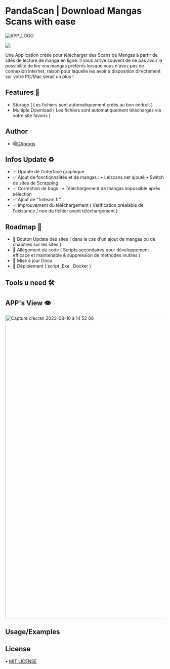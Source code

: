 # PandaScan | Download Mangas Scans with ease

![APP_LOGO](https://github.com/CAprogs/PandaScan/assets/104645407/37d0a0e8-0f19-4a9c-b2c3-34126dc71a21)

<a href="https://www.buymeacoffee.com/CAprogs"><img src="https://img.buymeacoffee.com/button-api/?text=Buy me a Pizza&emoji=🍕&slug=CAprogs&button_colour=FFDD00&font_colour=000000&font_family=Cookie&outline_colour=000000&coffee_colour=ffffff" /></a>

Une Application créée pour télécharger des Scans de Mangas à partir de sites de lecture de manga en ligne.
Il vous arrive souvent de ne pas avoir la possibilité de lire vos mangas préférés lorsque vous n'avez pas de connexion internet, raison pour laquelle les avoir à disposition directement sur votre PC/Mac serait un plus !

## Features 🚀
- Storage ( Les fichiers sont automatiquement créés au bon endroit )
- Multiple Download ( Les fichiers sont automatiquement téléchargés via votre site favoris )

## Author

- [@CAprogs](https://github.com/CAprogs)


## Infos Update ♻️

- ✅ Update de l'interface graphique 
- ✅ Ajout de fonctionnalités et de mangas :
• Lelscans.net ajouté
• Switch de sites de Scrapping
- ✅ Correction de bugs :
• Téléchargement de mangas impossible après sélection
- ✅ Ajout de "fmteam.fr"
- ✅ Improuvement du téléchargement ( Vérification préalable de l'existance / non du fichier avant téléchargement )

## Roadmap 🚧
- 🔲 Bouton Update des sites ( dans le cas d'un ajout de mangas ou de chapitres sur les sites ) 
- 🔲 Allègement du code ( Scripts secondaires pour développement efficace et maintenable & suppression de méthodes inutiles )
- 🔲 Mise à jour Docu
- 🔲 Déploiement ( script .Exe , Docker )
    
##  Tools u need 🛠️

## APP's View 👁️

<img width="958" alt="Capture d’écran 2023-08-10 à 14 52 06" src="https://github.com/CAprogs/PandaScan/assets/104645407/966cf744-b592-4fce-8ee5-d37e44f90abc">

##  Usage/Examples 

## License
• [MIT LICENSE](https://github.com/CAprogs/PandaScan/blob/main/LICENSE)



